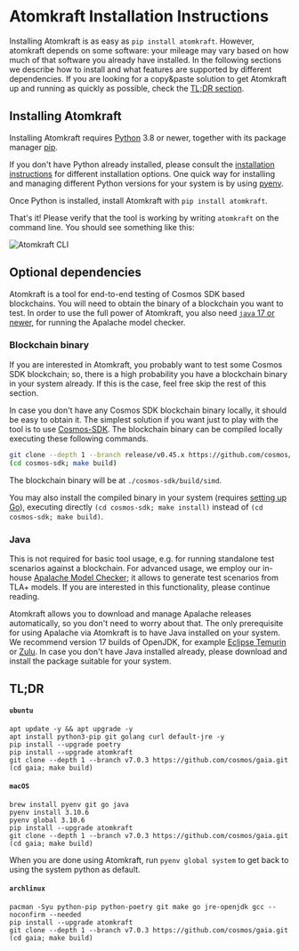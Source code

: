 # Atomkraft Installation Instructions

Installing Atomkraft is as easy as `pip install atomkraft`.
However, atomkraft depends on some software:
your mileage may vary based on how much of that software you already have installed.
In the following sections we describe how to install and what features are supported by different dependencies.
If you are looking for a copy&paste solution to get Atomkraft up and running as quickly as possible,
check the [TL;DR section](#tldr).

## Installing Atomkraft

Installing Atomkraft requires [Python](https://www.python.org) 3.8 or newer, together with its package manager [pip](https://pip.pypa.io/en/stable/installation/).

If you don't have Python already installed, please consult the [installation instructions](https://wiki.python.org/moin/BeginnersGuide/Download) for different installation options.
One quick way for installing and managing different Python versions for your system is by using [pyenv](https://github.com/pyenv/pyenv).

Once Python is installed, install Atomkraft with `pip install atomkraft`.

That's it! Please verify that the tool is working by writing `atomkraft` on the command line.
You should see something like this:

![Atomkraft CLI](docs/images/cli.png)

## Optional dependencies

Atomkraft is a tool for end-to-end testing of Cosmos SDK based blockchains.
You will need to obtain the binary of a blockchain you want to test.
In order to use the full power of Atomkraft,
you also need [`java` 17 or newer](https://apalache.informal.systems/docs/apalache/installation/jvm.html), for running the Apalache model checker.

### Blockchain binary

If you are interested in Atomkraft, you probably want to test some Cosmos SDK blockchain; so, there is a high probability you have a blockchain binary in your system already. If this is the case, feel free skip the rest of this section.

In case you don't have any Cosmos SDK blockchain binary locally, it should be easy to obtain it. The simplest solution if you want just to play with the tool is to use [Cosmos-SDK](https://github.com/cosmos/cosmos-sdk). The blockchain binary can be compiled locally executing these following commands.

```sh
git clone --depth 1 --branch release/v0.45.x https://github.com/cosmos/cosmos-sdk
(cd cosmos-sdk; make build)
```

The blockchain binary will be at `./cosmos-sdk/build/simd`.

You may also install the compiled binary in your system (requires [setting up Go](https://go.dev/doc/install)), executing directly `(cd cosmos-sdk; make install)` instead of `(cd cosmos-sdk; make build)`.

### Java

This is not required for basic tool usage, e.g. for running standalone test scenarios against a blockchain. For advanced usage, we employ our in-house [Apalache Model Checker](https://apalache.informal.systems); it allows to generate test scenarios from TLA+ models. If you are interested in this functionality, please continue reading.

Atomkraft allows you to download and manage Apalache releases automatically, so you don't need to worry about that. The only prerequisite for using Apalache via Atomkraft is to have Java installed on your system. We recommend version 17 builds of OpenJDK, for example [Eclipse Temurin](https://adoptium.net/) or [Zulu](https://www.azul.com/downloads/?version=java-17-lts&package=jdk#download-openjdk). In case you don't have Java installed already, please download and install the package suitable for your system.

## TL;DR

#### `ubuntu`

```
apt update -y && apt upgrade -y
apt install python3-pip git golang curl default-jre -y
pip install --upgrade poetry
pip install --upgrade atomkraft
git clone --depth 1 --branch v7.0.3 https://github.com/cosmos/gaia.git
(cd gaia; make build)
```

#### `macOS`

```
brew install pyenv git go java
pyenv install 3.10.6
pyenv global 3.10.6
pip install --upgrade atomkraft
git clone --depth 1 --branch v7.0.3 https://github.com/cosmos/gaia.git
(cd gaia; make build)
```

When you are done using Atomkraft, run `pyenv global system` to get back to using the system python as default.

#### `archlinux`

```
pacman -Syu python-pip python-poetry git make go jre-openjdk gcc --noconfirm --needed
pip install --upgrade atomkraft
git clone --depth 1 --branch v7.0.3 https://github.com/cosmos/gaia.git
(cd gaia; make build)
```
